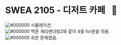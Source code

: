 # SWEA 2105 - 디저트 카페 &nbsp; :large_blue_circle:  
![#000000](https://placehold.it/15/000000/000000?text=+) 시뮬레이션.  
![#000000](https://placehold.it/15/000000/000000?text=+) 백준 게리맨더링2와 같이 4중 for문을 이용.    
![#000000](https://placehold.it/15/000000/000000?text=+) 쉬운 문제였음.  
